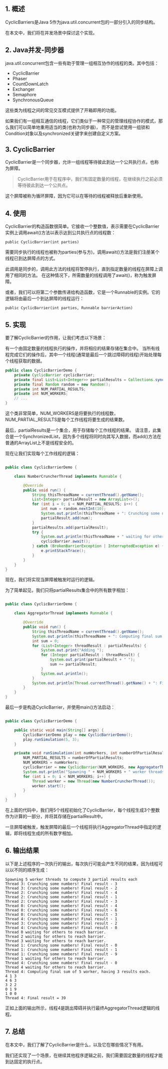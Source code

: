 ## 1. 概述

CyclicBarriers是Java 5作为java.util.concurrent包的一部分引入的同步结构。

在本文中，我们将在并发场景中探讨这个实现。

## 2. Java并发-同步器

java.util.concurrent包含一些有助于管理一组相互协作的线程的类。其中包括：

+ CyclicBarrier
+ Phaser
+ CountDownLatch
+ Exchanger
+ Semaphore
+ SynchronousQueue

这些类为线程之间的常见交互模式提供了开箱即用的功能。

如果我们有一组相互通信的线程，它们类似于一种常见的管理线程协作的模式，那么我们可以简单地重用适当的类(也称为同步器)，
而不是尝试使用一组锁和Condition对象以及synchronized关键字来创建自定义方案。

## 3. CyclicBarrier

CyclicBarrier是一个同步器，允许一组线程等待彼此到达一个公共执行点，也称为屏障。

> CyclicBarrier用于在程序中，我们有固定数量的线程，在继续执行之前必须等待彼此到达一个公共点。

这个屏障被称为循环屏障，因为它可以在等待的线程被释放后重新使用。

## 4. 使用

CyclicBarrier的构造函数很简单。它接收一个整数值，表示需要在CyclicBarrier实例上调用await()方法以表示达到公共执行点的线程数：

```text
public CyclicBarrier(int parties)
```

需要同步执行的线程也被称为parties(参与方)，调用await()方法是我们注册某个线程已到达屏障点的方式。

此调用是同步的，调用此方法的线程将暂停执行，直到指定数量的线程在屏障上调用了相同的方法。
在这种情况下，所需数量的线程调用了await()，称为触发屏障。

或者，我们可以将第二个参数传递给构造函数，它是一个Runnable的实例。它的逻辑将由最后一个到达屏障的线程运行：

```text
public CyclicBarrier(int parties, Runnable barrierAction)
```

## 5. 实现

要了解CyclicBarrier的作用，让我们考虑以下场景：

有一个由固定数量的线程执行的操作，并将相应的结果存储在集合中。
当所有线程完成它们的操作后，其中一个线程(通常是最后一个跳过障碍的线程)开始处理每个线程获取的数据。

```java
public class CyclicBarrierDemo {
    private CyclicBarrier cyclicBarrier;
    private final List<List<Integer>> partialResults = Collections.synchronizedList(new ArrayList<>());
    private final Random random = new Random();
    private int NUM_PARTIAL_RESULTS;
    private int NUM_WORKERS;
    // ...
}
```

这个类非常简单，NUM_WORKERS是将要执行的线程数，NUM_PARTIAL_RESULTS是每个工作线程将要生成的结果数。

最后，partialResults是一个集合，用于存储每个工作线程的结果。
请注意，此集合是一个SynchronizedList，因为多个线程将同时向其写入数据，而add()方法在普通的ArrayList上不是线程安全的。

现在让我们实现每个工作线程的逻辑：

```java

public class CyclicBarrierDemo {

    class NumberCruncherThread implements Runnable {

        @Override
        public void run() {
            String thisThreadName = currentThread().getName();
            List<Integer> partialResult = new ArrayList<>();
            for (int i = 0; i < NUM_PARTIAL_RESULTS; i++) {
                int num = random.nextInt(10);
                System.out.println(thisThreadName + ": Crunching some numbers! Final result - " + num);
                partialResult.add(num);
            }
            partialResults.add(partialResult);
            try {
                System.out.println(thisThreadName + " waiting for others to reach barrier");
                cyclicBarrier.await();
            } catch (BrokenBarrierException | InterruptedException e) {
                e.printStackTrace();
            }
        }
    }
}
```

现在，我们将实现当屏障被触发时运行的逻辑。

为了简单起见，我们只将partialResults集合中的所有数字相加：

```java

public class CyclicBarrierDemo {

    class AggregatorThread implements Runnable {

        @Override
        public void run() {
            String thisThreadName = currentThread().getName();
            System.out.println(thisThreadName + ": Computing final sum of " + NUM_WORKERS + " workers, having " + NUM_PARTIAL_RESULTS + " results each.");
            int sum = 0;
            for (List<Integer> threadResult : partialResults) {
                System.out.print("Adding ");
                for (Integer partialResult : threadResult) {
                    System.out.print(partialResult + " ");
                    sum += partialResult;
                }
                System.out.println();
            }
            System.out.println(Thread.currentThread().getName() + ": Final result = " + sum);
        }
    }
}
```

最后一步是构造CyclicBarrier，并使用main()方法启动：

```java

public class CyclicBarrierDemo {

    public static void main(String[] args) {
        CyclicBarrierDemo play = new CyclicBarrierDemo();
        play.runSimulation(5, 3);
    }

    private void runSimulation(int numWorkers, int numberOfPartialResults) {
        NUM_PARTIAL_RESULTS = numberOfPartialResults;
        NUM_WORKERS = numWorkers;
        cyclicBarrier = new CyclicBarrier(NUM_WORKERS, new AggregatorThread());
        System.out.println("Spawning " + NUM_WORKERS + " worker threads to compute " + NUM_PARTIAL_RESULTS + " partial results each");
        for (int i = 0; i < NUM_WORKERS; i++) {
            Thread worker = new Thread(new NumberCruncherThread());
            worker.start();
        }
    }
}
```

在上面的代码中，我们用5个线程初始化了CyclicBarrier，每个线程生成3个整数作为计算的一部分，并将其存储在partialResult中。

一旦屏障被触发，触发屏障的最后一个线程将执行AggregatorThread中指定的逻辑，即将线程生成的所有数字相加。

## 6. 输出结果

以下是上述程序的一次执行的输出，每次执行可能会产生不同的结果，因为线程可以以不同的顺序生成：

```text
Spawning 5 worker threads to compute 3 partial results each
Thread 3: Crunching some numbers! Final result - 3
Thread 3: Crunching some numbers! Final result - 2
Thread 2: Crunching some numbers! Final result - 4
Thread 2: Crunching some numbers! Final result - 1
Thread 2: Crunching some numbers! Final result - 3
Thread 0: Crunching some numbers! Final result - 4
Thread 0: Crunching some numbers! Final result - 6
Thread 0: Crunching some numbers! Final result - 3
Thread 4: Crunching some numbers! Final result - 1
Thread 3: Crunching some numbers! Final result - 2
Thread 4: Crunching some numbers! Final result - 0
Thread 0 waiting for others to reach barrier.
Thread 2 waiting for others to reach barrier.
Thread 3 waiting for others to reach barrier.
Thread 1: Crunching some numbers! Final result - 0
Thread 1: Crunching some numbers! Final result - 1
Thread 1: Crunching some numbers! Final result - 9
Thread 1 waiting for others to reach barrier.
Thread 4: Crunching some numbers! Final result - 0
Thread 4 waiting for others to reach barrier.
Thread 4: Computing final sum of 5 worker, having 3 results each.
4 1 3 
4 6 3 
3 2 2 
0 1 9 
1 0 0 
Thread 4: Final result = 39
```

正如上面的输出所示，线程4是跳出障碍并执行最终AggregatorThread逻辑的线程。

## 7. 总结

在本文中，我们了解了CyclicBarrier是什么，以及它在哪些情况下有用。

我们还实现了一个场景，在继续其他程序逻辑之前，我们需要固定数量的线程才能到达固定的执行点。